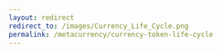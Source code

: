 ```yaml
---
layout: redirect
redirect_to: /images/Currency_Life_Cycle.png
permalink: /metacurrency/currency-token-life-cycle
---
```

